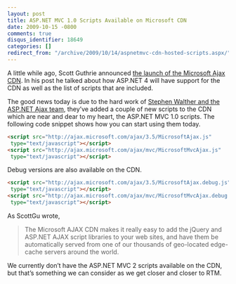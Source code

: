 ```yaml
---
layout: post
title: ASP.NET MVC 1.0 Scripts Available on Microsoft CDN
date: 2009-10-15 -0800
comments: true
disqus_identifier: 18649
categories: []
redirect_from: "/archive/2009/10/14/aspnetmvc-cdn-hosted-scripts.aspx/"
---
```


A little while ago, Scott Guthrie announced [the launch of the Microsoft
Ajax
CDN](http://weblogs.asp.net/scottgu/archive/2009/09/15/announcing-the-microsoft-ajax-cdn.aspx "Microsoft Ajax CDN").
In his post he talked about how ASP.NET 4 will have support for the CDN
as well as the list of scripts that are included.

The good news today is due to the hard work of [Stephen Walther and the
ASP.NET Ajax
team](http://stephenwalther.com/blog/archive/2009/09/16/microsoft-ajax-cdn-and-the-jquery-validation-library.aspx "Stephen Walther"),
they’ve added a couple of new scripts to the CDN which are near and dear
to my heart, the ASP.NET MVC 1.0 scripts. The following code snippet
shows how you can start using them today.

```html
<script src="http://ajax.microsoft.com/ajax/3.5/MicrosoftAjax.js"
 type="text/javascript"></script>
<script src="http://ajax.microsoft.com/ajax/mvc/MicrosoftMvcAjax.js"
 type="text/javascript"></script>
```

Debug versions are also available on the CDN.

```html
<script src="http://ajax.microsoft.com/ajax/3.5/MicrosoftAjax.debug.js"
 type="text/javascript"></script>
<script src="http://ajax.microsoft.com/ajax/mvc/MicrosoftMvcAjax.debug.js"
 type="text/javascript"></script>
```

As ScottGu wrote,

> The Microsoft AJAX CDN makes it really easy to add the jQuery and
> ASP.NET AJAX script libraries to your web sites, and have them be
> automatically served from one of our thousands of geo-located
> edge-cache servers around the world.

We currently don’t have the ASP.NET MVC 2 scripts available on the CDN,
but that’s something we can consider as we get closer and closer to RTM.

